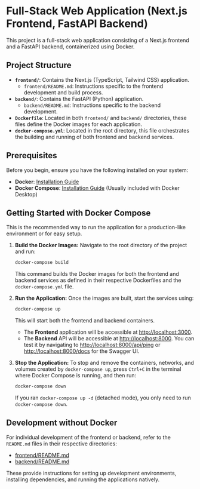 # Full-Stack Web Application (Next.js Frontend, FastAPI Backend)

This project is a full-stack web application consisting of a Next.js frontend and a FastAPI backend, containerized using Docker.

## Project Structure

-   **`frontend/`**: Contains the Next.js (TypeScript, Tailwind CSS) application.
    -   `frontend/README.md`: Instructions specific to the frontend development and build process.
-   **`backend/`**: Contains the FastAPI (Python) application.
    -   `backend/README.md`: Instructions specific to the backend development.
-   **`Dockerfile`**: Located in both `frontend/` and `backend/` directories, these files define the Docker images for each application.
-   **`docker-compose.yml`**: Located in the root directory, this file orchestrates the building and running of both frontend and backend services.

## Prerequisites

Before you begin, ensure you have the following installed on your system:
-   **Docker**: [Installation Guide](https://docs.docker.com/get-docker/)
-   **Docker Compose**: [Installation Guide](https://docs.docker.com/compose/install/) (Usually included with Docker Desktop)

## Getting Started with Docker Compose

This is the recommended way to run the application for a production-like environment or for easy setup.

1.  **Build the Docker Images:**
    Navigate to the root directory of the project and run:
    ```bash
    docker-compose build
    ```
    This command builds the Docker images for both the frontend and backend services as defined in their respective Dockerfiles and the `docker-compose.yml` file.

2.  **Run the Application:**
    Once the images are built, start the services using:
    ```bash
    docker-compose up
    ```
    This will start both the frontend and backend containers.
    -   The **Frontend** application will be accessible at [http://localhost:3000](http://localhost:3000).
    -   The **Backend** API will be accessible at [http://localhost:8000](http://localhost:8000). You can test it by navigating to [http://localhost:8000/api/ping](http://localhost:8000/api/ping) or [http://localhost:8000/docs](http://localhost:8000/docs) for the Swagger UI.

3.  **Stop the Application:**
    To stop and remove the containers, networks, and volumes created by `docker-compose up`, press `Ctrl+C` in the terminal where Docker Compose is running, and then run:
    ```bash
    docker-compose down
    ```
    If you ran `docker-compose up -d` (detached mode), you only need to run `docker-compose down`.

## Development without Docker

For individual development of the frontend or backend, refer to the `README.md` files in their respective directories:
-   [frontend/README.md](./frontend/README.md)
-   [backend/README.md](./backend/README.md)

These provide instructions for setting up development environments, installing dependencies, and running the applications natively.
